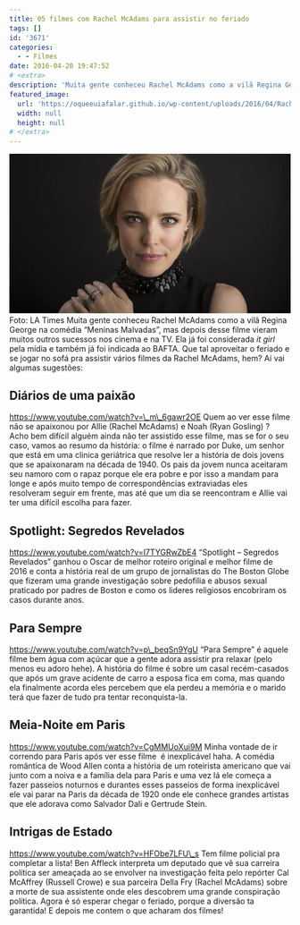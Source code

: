 ```yaml
---
title: 05 filmes com Rachel McAdams para assistir no feriado
tags: []
id: '3671'
categories:
  - - Filmes
date: 2016-04-20 19:47:52
# <extra>
description: 'Muita gente conheceu Rachel McAdams como a vilã Regina George na comédia “Meninas Malvadas”, mas depois desse filme vieram muitos outros sucessos nos cinema e na TV. Ela já foi considerada it girl pela mídia e também já foi indicada ao BAFTA. Que tal aproveitar o feriado e se jogar no sofá pra assistir vários filmes da Rachel McAdams, hem? Aí vai algumas sugestões: Diários de uma paixão Quem ao ver esse filme não se apaixonou por Allie (Rachel McAdams) e Noah (Ryan Gosling) ? Acho bem difícil alguém ainda não ter assistido esse filme, mas se for o seu caso, vamos ao resumo da história: o filme é narrado por Duke, um senhor que está em uma clinica geriátrica que resolve ler a história de dois jovens que se apaixonaram na década de 1940. Os pais da jovem nunca &hellip;'
featured_image: 
  url: 'https://oqueeuiafalar.github.io/wp-content/uploads/2016/04/Rachel-McAdams.jpg'
  width: null
  height: null
# </extra>
---
```


[![Filme Rachel McAdams](/wp-content/uploads/2016/04/Rachel-McAdams.jpg)](/wp-content/uploads/2016/04/Rachel-McAdams.jpg) Foto: LA Times Muita gente conheceu Rachel McAdams como a vilã Regina George na comédia “Meninas Malvadas”, mas depois desse filme vieram muitos outros sucessos nos cinema e na TV. Ela já foi considerada _it girl_ pela mídia e também já foi indicada ao BAFTA. Que tal aproveitar o feriado e se jogar no sofá pra assistir vários filmes da Rachel McAdams, hem? Aí vai algumas sugestões:

## Diários de uma paixão

https://www.youtube.com/watch?v=\_m\_6gawr2OE Quem ao ver esse filme não se apaixonou por Allie (Rachel McAdams) e Noah (Ryan Gosling) ? Acho bem difícil alguém ainda não ter assistido esse filme, mas se for o seu caso, vamos ao resumo da história: o filme é narrado por Duke, um senhor que está em uma clinica geriátrica que resolve ler a história de dois jovens que se apaixonaram na década de 1940. Os pais da jovem nunca aceitaram seu namoro com o rapaz porque ele era pobre e por isso a mandam para longe e após muito tempo de correspondências extraviadas eles resolveram seguir em frente, mas até que um dia se reencontram e Allie vai ter uma difícil escolha para fazer.

## Spotlight: Segredos Revelados

https://www.youtube.com/watch?v=I7TYGRwZbE4 “Spotlight – Segredos Revelados” ganhou o Oscar de melhor roteiro original e melhor filme de 2016 e conta a história real de um grupo de jornalistas do The Boston Globe que fizeram uma grande investigação sobre pedofilia e abusos sexual praticado por padres de Boston e como os lideres religiosos encobriram os casos durante anos.

## Para Sempre

https://www.youtube.com/watch?v=p\_beqSn9YgU “Para Sempre” é aquele filme bem água com açúcar que a gente adora assistir pra relaxar (pelo menos eu adoro hehe). A história do filme é sobre um casal recém-casados que após um grave acidente de carro a esposa fica em coma, mas quando ela finalmente acorda eles percebem que ela perdeu a memória e o marido terá que fazer de tudo pra tentar reconquista-la.

## Meia-Noite em Paris

https://www.youtube.com/watch?v=CgMMUoXui9M Minha vontade de ir correndo para Paris após ver esse filme  é inexplicável haha. A comédia romântica de Wood Allen conta a história de um roteirista americano que vai junto com a noiva e a família dela para Paris e uma vez lá ele começa a fazer passeios noturnos e durantes esses passeios de forma inexplicável ele vai parar na Paris da década de 1920 onde ele conhece grandes artistas que ele adorava como Salvador Dali e Gertrude Stein.

## Intrigas de Estado

https://www.youtube.com/watch?v=HFObe7LFU\_s Tem filme policial pra completar a lista! Ben Affleck interpreta um deputado que vê sua carreira política ser ameaçada ao se envolver na investigação feita pelo repórter Cal McAffrey (Russell Crowe) e sua parceira Della Fry (Rachel McAdams) sobre a morte de sua assistente onde eles descobrem uma grande conspiração política. Agora é só esperar chegar o feriado, porque a diversão ta garantida! E depois me contem o que acharam dos filmes!
